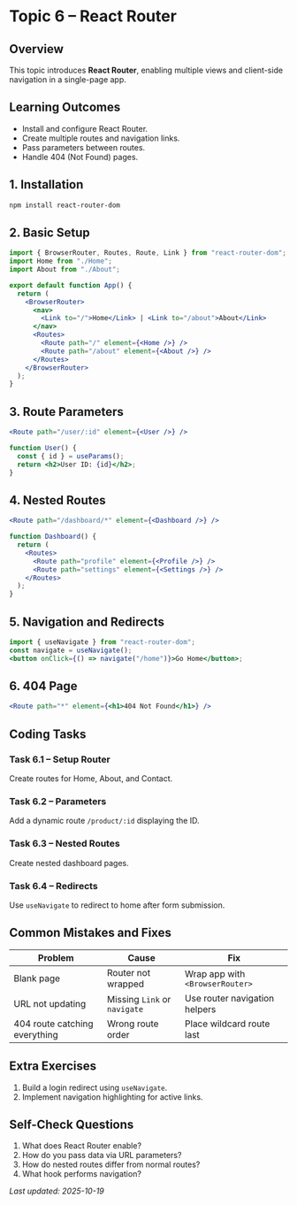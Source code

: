 # Topic 6 – React Router

## Overview
This topic introduces **React Router**, enabling multiple views and client-side navigation in a single-page app.

## Learning Outcomes
- Install and configure React Router.
- Create multiple routes and navigation links.
- Pass parameters between routes.
- Handle 404 (Not Found) pages.

## 1. Installation
```bash
npm install react-router-dom
```

## 2. Basic Setup
```jsx
import { BrowserRouter, Routes, Route, Link } from "react-router-dom";
import Home from "./Home";
import About from "./About";

export default function App() {
  return (
    <BrowserRouter>
      <nav>
        <Link to="/">Home</Link> | <Link to="/about">About</Link>
      </nav>
      <Routes>
        <Route path="/" element={<Home />} />
        <Route path="/about" element={<About />} />
      </Routes>
    </BrowserRouter>
  );
}
```

## 3. Route Parameters
```jsx
<Route path="/user/:id" element={<User />} />

function User() {
  const { id } = useParams();
  return <h2>User ID: {id}</h2>;
}
```

## 4. Nested Routes
```jsx
<Route path="/dashboard/*" element={<Dashboard />} />

function Dashboard() {
  return (
    <Routes>
      <Route path="profile" element={<Profile />} />
      <Route path="settings" element={<Settings />} />
    </Routes>
  );
}
```

## 5. Navigation and Redirects
```jsx
import { useNavigate } from "react-router-dom";
const navigate = useNavigate();
<button onClick={() => navigate("/home")}>Go Home</button>;
```

## 6. 404 Page
```jsx
<Route path="*" element={<h1>404 Not Found</h1>} />
```

## Coding Tasks

### Task 6.1 – Setup Router
Create routes for Home, About, and Contact.

### Task 6.2 – Parameters
Add a dynamic route `/product/:id` displaying the ID.

### Task 6.3 – Nested Routes
Create nested dashboard pages.

### Task 6.4 – Redirects
Use `useNavigate` to redirect to home after form submission.

## Common Mistakes and Fixes
| Problem | Cause | Fix |
|----------|--------|-----|
| Blank page | Router not wrapped | Wrap app with `<BrowserRouter>` |
| URL not updating | Missing `Link` or `navigate` | Use router navigation helpers |
| 404 route catching everything | Wrong route order | Place wildcard route last |

## Extra Exercises
1. Build a login redirect using `useNavigate`.
2. Implement navigation highlighting for active links.

## Self-Check Questions
1. What does React Router enable?
2. How do you pass data via URL parameters?
3. How do nested routes differ from normal routes?
4. What hook performs navigation?

_Last updated: 2025-10-19_

